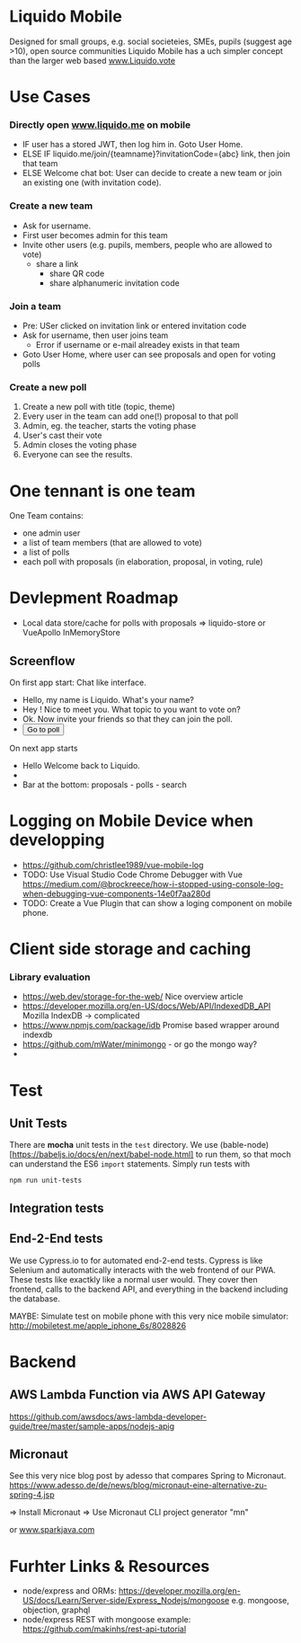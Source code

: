 # Liquido Mobile

Designed for small groups, e.g. social societeies, SMEs, pupils (suggest age >10), open source communities
Liquido Mobile has a uch simpler concept than the larger web based www.Liquido.vote

# Use Cases

### Directly open www.liquido.me on mobile

 * IF user has a stored JWT, then log him in. Goto User Home.
 * ELSE IF liquido.me/join/{teamname}?invitationCode={abc} link, then join that team
 * ELSE Welcome chat bot: User can decide to create a new team or join an existing one (with invitation code).

### Create a new team

 * Ask for username.
 * First user becomes admin for this team
 * Invite other users (e.g. pupils, members, people who are allowed to vote)
   * share a link
	 * share QR code
	 * share alphanumeric invitation code

### Join a team

 * Pre: USer clicked on invitation link or entered invitation code
 * Ask for username, then user joins team
   * Error if username or e-mail alreadey exists in that team
 * Goto User Home, where user can see proposals and open for voting polls

### Create a new poll

 1. Create a new poll with title (topic, theme)
 3. Every user in the team can add one(!) proposal to that poll
 4. Admin, eg. the teacher, starts the voting phase
 5. User's cast their vote
 6. Admin closes the voting phase
 7. Everyone can see the results.

# One tennant is one team

One Team contains:
 * one admin user
 * a list of team members (that are allowed to vote)
 * a list of polls
 * each poll with proposals (in elaboration, proposal, in voting, rule)


# Devlepment Roadmap

 * Local data store/cache for polls with proposals => liquido-store or VueApollo InMemoryStore

## Screenflow

On first app start: Chat like interface.

 * Hello, my name is Liquido. What's your name?
 * Hey <name>! Nice to meet you. What topic to you want to vote on? 
 * Ok. Now invite your friends so that they can join the poll.   <link> <QR-code>
 * <button>Go to poll

On next app starts

 * Hello <name> Welcome back to Liquido.
 * <userhome>
 * Bar at the bottom: proposals - polls - search


# Logging on Mobile Device when developping

 * https://github.com/christlee1989/vue-mobile-log
 * TODO: Use Visual Studio Code Chrome Debugger with Vue  https://medium.com/@brockreece/how-i-stopped-using-console-log-when-debugging-vue-components-14e0f7aa280d
 * TODO: Create a Vue Plugin that can show a loging component on mobile phone.

# Client side storage and caching

### Library evaluation

 * https://web.dev/storage-for-the-web/  Nice overview article
 * https://developer.mozilla.org/en-US/docs/Web/API/IndexedDB_API   Mozilla IndexDB  -> complicated
 * https://www.npmjs.com/package/idb   Promise based wrapper around indexdb
 * https://github.com/mWater/minimongo  - or go the mongo way?
 * 


# Test

## Unit Tests

There are **mocha** unit tests in the `test` directory. We use (bable-node)[https://babeljs.io/docs/en/next/babel-node.html] to run them, so that moch can understand the ES6 `import` statements. Simply run tests with

    npm run unit-tests

## Integration tests

## End-2-End tests

We use Cypress.io to for automated end-2-end tests. Cypress is like Selenium and automatically interacts with the web frontend of our PWA. These tests like exactkly like a normal user would. They cover then frontend, calls to the backend API, and everything in the backend including the database.




MAYBE: Simulate test on mobile phone with this very nice mobile simulator: http://mobiletest.me/apple_iphone_6s/8028826 





# Backend

## AWS Lambda Function via AWS API Gateway

https://github.com/awsdocs/aws-lambda-developer-guide/tree/master/sample-apps/nodejs-apig

## Micronaut

See this very nice blog post by adesso that compares Spring to Micronaut.
https://www.adesso.de/de/news/blog/micronaut-eine-alternative-zu-spring-4.jsp

=> Install Micronaut
=> Use Micronaut CLI project generator "mn" 




or  www.sparkjava.com

# Furhter Links & Resources

 * node/express and ORMs:  https://developer.mozilla.org/en-US/docs/Learn/Server-side/Express_Nodejs/mongoose   e.g. mongoose, objection, graphql
 * node/express REST with mongoose example:  https://github.com/makinhs/rest-api-tutorial 